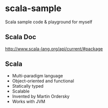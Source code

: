 # scala-sample
Scala sample code & playground for myself

## Scala Doc
http://www.scala-lang.org/api/current/#package

## Scala
* Multi-paradigm language
* Object-oriented and functional
* Statically typed
* Scalable
* Invented by Martin Ordersky
* Works with JVM
